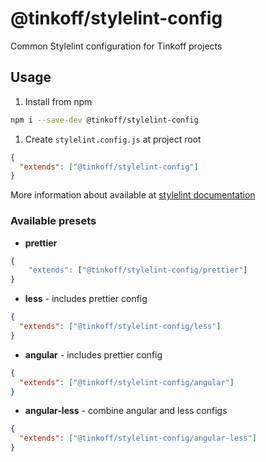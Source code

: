 # @tinkoff/stylelint-config

Common Stylelint configuration for Tinkoff projects

## Usage

1. Install from npm

```bash
npm i --save-dev @tinkoff/stylelint-config
```

1. Create `stylelint.config.js` at project root

```json
{
  "extends": ["@tinkoff/stylelint-config"]
}
```

More information about available at
[stylelint documentation](https://github.com/stylelint/stylelint/blob/main/docs/user-guide/configure.md)

### Available presets

- **prettier**

```js
{
    "extends": ["@tinkoff/stylelint-config/prettier"]
}
```

- **less** - includes prettier config

```json
{
  "extends": ["@tinkoff/stylelint-config/less"]
}
```

- **angular** - includes prettier config

```json
{
  "extends": ["@tinkoff/stylelint-config/angular"]
}
```

- **angular-less** - combine angular and less configs

```json
{
  "extends": ["@tinkoff/stylelint-config/angular-less"]
}
```
